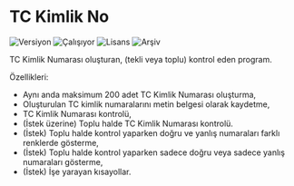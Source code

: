 # TC Kimlik No

<img src="https://img.shields.io/badge/Versiyon-1.23-blueviolet.svg?style=flat" alt="Versiyon" /> <img src="https://img.shields.io/badge/Durum-Çalışıyor-success.svg?style=flat" alt="Çalışıyor" /> <img src="https://img.shields.io/badge/Lisans-MIT-blue.svg?style=flat" alt="Lisans" /> <img src="https://img.shields.io/badge/Arşiv-orange.svg?style=flat" alt="Arşiv" /> 

TC Kimlik Numarası oluşturan, (tekli veya toplu) kontrol eden program.

Özellikleri:

- Aynı anda maksimum 200 adet TC Kimlik Numarası oluşturma,
- Oluşturulan TC kimlik numaralarını metin belgesi olarak kaydetme,
- TC Kimlik Numarası kontrolü,
- (İstek üzerine) Toplu halde TC Kimlik Numarası kontrolü.
- (İstek) Toplu halde kontrol yaparken doğru ve yanlış numaraları farklı renklerde gösterme,
- (İstek) Toplu halde kontrol yaparken sadece doğru veya sadece yanlış numaraları gösterme,
- (İstek) İşe yarayan kısayollar.
